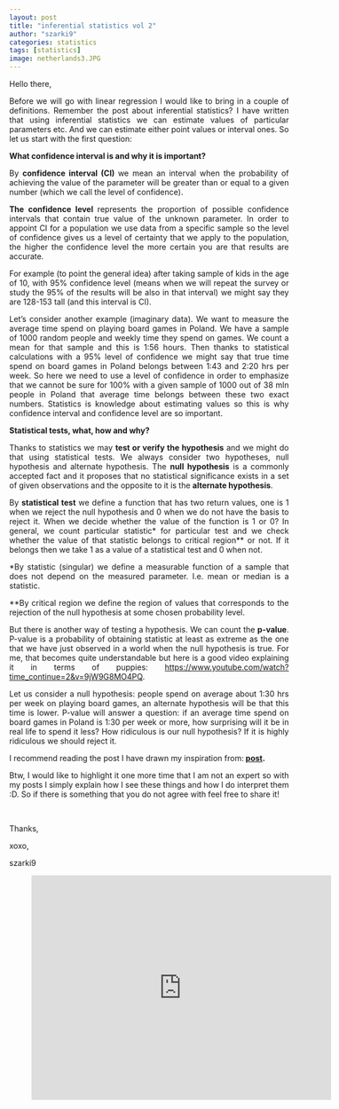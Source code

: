 ```yaml
---
layout: post
title: "inferential statistics vol 2"
author: "szarki9"
categories: statistics
tags: [statistics]
image: netherlands3.JPG
---
```

<p><p>Hello there,</p><p align="justify">Before we will go with linear
regression I would like to bring in a couple of definitions. Remember the post
about inferential statistics? I have written that using inferential statistics
we can estimate values of particular parameters etc. And we can estimate
either point values or interval ones. So let us start with the first question:</p><p align="justify"><b>What confidence interval is and why it is important?</b></p><p align="justify">By <b>confidence interval (CI) </b>we mean an interval when the probability of
achieving the value of the parameter will be greater than or equal to a given number (which we call the level of confidence). </p><p align="justify"><b>The confidence level </b>represents the proportion of possible confidence
intervals that contain true value of the unknown parameter. In order to appoint
CI for a population we use data from a specific sample so the level of confidence
gives us a level of certainty that we apply to the population, the higher the confidence level the more certain you are that results are accurate. </p>
<p align="justify">For example (to point the general idea) after taking sample of kids in the age of 10, with 95% confidence level (means when we will repeat the survey or study the 95% of the results will be also in that interval) we might say they are 128-153 tall (and this interval is CI). </p>
<p align="justify">Let’s consider another example (imaginary data). We want to measure the average time spend on playing board games in Poland. We have a sample of 1000 random people and weekly time they spend on games. We count a mean for that sample and this is 1:56 hours. Then thanks to statistical calculations with a 95% level of confidence we might say that true time spend on board games in Poland belongs between 1:43 and 2:20 hrs per week. So here we need to use a level of confidence in order to emphasize that we cannot be sure for 100% with a given sample of 1000 out of 38 mln people in Poland that average time belongs between these two exact numbers. Statistics is knowledge about estimating values so this is why confidence interval and confidence level are so important. </p><p align="justify"><b>Statistical tests, what, how and why?</b></p><p align="justify">Thanks to statistics we may <b>test or verify the hypothesis</b> and we might
do that using statistical tests. We always consider two hypotheses, null hypothesis
and alternate hypothesis. The <b>null hypothesis</b>
is a commonly accepted fact and it proposes that no statistical significance
exists in a set of given observations and the opposite to it is the <b>alternate hypothesis</b>. </p><p align="justify">By <b>statistical test</b> we define a function that has two return values,
one is 1 when we reject the null hypothesis and 0 when we do not have the basis
to reject it. When we decide whether the value of the function is 1 or 0? In
general, we count particular statistic* for particular test and we check whether
the value of that statistic belongs to critical region** or not. If it belongs
then we take 1 as a value of a statistical test and 0 when not.</p><p align="justify">*By statistic (singular) we
define a measurable function of a sample that does not depend on the measured parameter.
I.e. mean or median is a statistic.</p><p align="justify">**By critical region we define the
region of values that corresponds to the rejection of the null hypothesis at some
chosen probability level.</p><p align="justify">But there is another way of testing
a hypothesis. We can count the <b>p-value</b>. P-value is a probability of obtaining statistic at least as extreme as the one that we have just observed in a world when the null hypothesis is true. For me, that becomes quite understandable but here is a good video explaining it in terms of puppies: <a href="https://www.youtube.com/watch?time_continue=2&amp;v=9jW9G8MO4PQ">https://www.youtube.com/watch?time_continue=2&amp;v=9jW9G8MO4PQ</a>.</p><p align="justify">Let us consider a null hypothesis: people spend on average about 1:30 hrs per week on playing board games, an alternate hypothesis will be that this time is lower. P-value will answer a question: if an average time spend on board games in Poland is 1:30 per week or more, how surprising will it be in real life to spend it less? How ridiculous is our null hypothesis? If it is highly ridiculous we should reject it. </p><p align="justify">I recommend reading the post I have drawn my inspiration from:<b> <a href="https://towardsdatascience.com/p-values-explained-by-data-scientist-f40a746cfc8">post</a>.</b></p><p align="justify">Btw, I would like to highlight it
one more time that I am not an expert so with my posts I simply explain how I
see these things and how I do interpret them :D. So if there is something that
you do not agree with feel free to share it!</p><p> </p><p>Thanks,</p><p>xoxo,</p><p>szarki9</p><figure class="tmblr-embed tmblr-full" data-provider="youtube" data-orig-width="459" data-orig-height="344" data-url="https%3A%2F%2Fwww.youtube.com%2Fwatch%3Ftime_continue%3D2%26v%3D9jW9G8MO4PQ"><iframe width="540" height="405" id="youtube_iframe" src="https://www.youtube.com/embed/9jW9G8MO4PQ?feature=oembed&amp;enablejsapi=1&amp;origin=https://safe.txmblr.com&amp;wmode=opaque" frameborder="0" allow="accelerometer; autoplay; encrypted-media; gyroscope; picture-in-picture" allowfullscreen=""></iframe></figure></p>